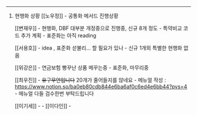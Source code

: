 
--- 
01. 현행화 상황
	[[노우정]]
		- 공통화 메서드 진행상황
	
	[[변재우]]
		- 현행화, DBF 대부분 개정중으로 진행중, 신규 8개 정도
		- 특약비교 코드 추가 계획
		- 표준화는 아직 reading
	
	 [[서용호]]
		- idea , 표준화 섣불리... 할 필요가 있나
		- 신규 1개외 특별한 현행화 없음

	 [[위강은]]
		- 연금보험 빵꾸난 상품 메꾸는중
		- 표준화, 마무리중
		
	[[최우진]] 
		- ~~유구무언입니다~~ 20개가 줄어들지를 않네요 
		- 메뉴얼 작성 : https://www.notion.so/ba0eb80cdb844e6ba6af0c6ed4e6bb44?pvs=4
		- 메뉴얼 다들 검수한번 부탁드립니다 
		
	 [[이기세]]
		- 
		- 
	[[이다인]]
		-  
